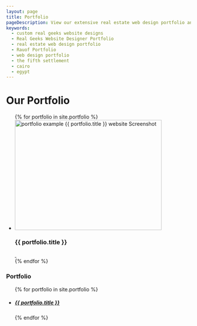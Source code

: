 ```yaml
---
layout: page
title: Portfolio
pageDescription: View our extensive real estate web design portfolio and see how we can help you on your next web project.
keywords:
  - custom real geeks website designs
  - Real Geeks Website Designer Portfolio
  - real estate web design portfolio
  - Rauof Portfolio
  - web design portfolio
  - the fifth settlement
  - cairo
  - egypt
---
```


<div id="our-portfolio">
  <h1>Our Portfolio</h1>
  <div class="container">
    <div class="row">
      <section class="col col-sm-8 customSection customCommunities" style="padding-top:0px;">
          <div class="customCommunities-content">
              <ul class="small-block-grid-1 text-center">
              {% for portfolio in site.portfolio %}
                  <li>
                      <div class="community-container"><img src="{{site.url}}{{ portfolio.heroImage }}" alt="portfolio example {{ portfolio.title }} website Screenshot" width="400" height="300">
                          <div class="community-description">
                              <h3>{{ portfolio.title }}</h3>
                          </div>
                          <div class="community-overlay"></div>
                          <div class="community-link-overlay"><a href="{{ portfolio.url | prepend: site.baseurl }}">&nbsp;</a></div>
                      </div>
                  </li>
              {% endfor %}
              </ul>
          </div>
      </section>
      <div class="col col-sm-4 related">
        <h3>Portfolio</h3>
        <ul class="related-posts">
          {% for portfolio in site.portfolio %}
            <li>
              <h5>
                <a href="{{ portfolio.url }}">
                  {{ portfolio.title }}
                </a>
              </h5>
            </li>
          {% endfor %}
        </ul>
      </div>
    </div>
  </div>
</div>
